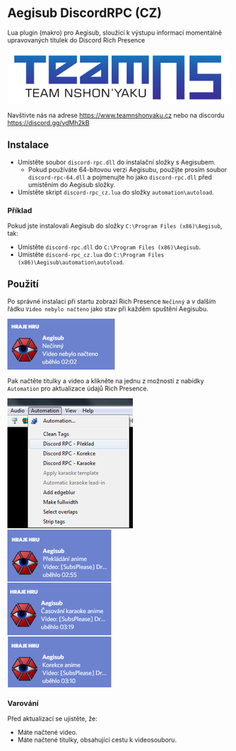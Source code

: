 # Aegisub DiscordRPC (CZ)
Lua plugin (makro) pro Aegisub, sloužící k výstupu informací
momentálně upravovaných titulek do Discord Rich Presence

![TeamNS](./img/teamns.png "TeamNS")

Navštivte nás na adrese https://www.teamnshonyaku.cz nebo na discordu https://discord.gg/vdMh2kB
## Instalace
- Umístěte soubor `discord-rpc.dll` do instalační složky s Aegisubem.
  - Pokud používáte 64-bitovou verzi Aegisubu, použijte prosím
    soubor `discord-rpc-64.dll` a pojmenujte ho jako `discord-rpc.dll` 
    před umístěním do Aegisub složky.
- Umístěte skript `discord-rpc_cz.lua` do složky `automation\autoload`.

### Příklad
Pokud jste instalovali Aegisub do složky `C:\Program Files (x86)\Aegisub`, tak:
- Umístěte `discord-rpc.dll` do `C:\Program Files (x86)\Aegisub`.
- Umístěte `discord-rpc_cz.lua` do `C:\Program Files (x86)\Aegisub\automation\autoload`.

## Použití
Po správné instalaci při startu zobrazí Rich Presence
`Nečinný` a v dalším řádku `Video nebylo načteno` jako stav
při každém spuštění Aegisubu.

![První spuštění](./img/spusteni.png "První spuštění")

Pak načtěte titulky a video a klikněte na jednu z možností 
z nabídky `Automation` pro aktualizace údajů Rich Presence.

![Kliknutí na menu](./img/menu.png "Kliknutí na menu")
![Detaily jsou aktualizovány](./img/detail.png "Detaily jsou aktualizovány")

### Varování
Před aktualizací se ujistěte, že:
- Máte načtené video.
- Máte načtené titulky, obsahující cestu k videosouboru.
